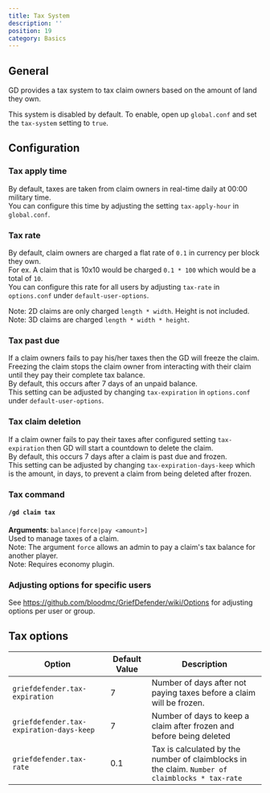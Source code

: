```yaml
---
title: Tax System
description: ''
position: 19
category: Basics
---
```


## General  
GD provides a tax system to tax claim owners based on the amount of land they own.  

This system is disabled by default. To enable, open up `global.conf` and set the `tax-system` setting to `true`.  

## Configuration  

### Tax apply time
By default, taxes are taken from claim owners in real-time daily at 00:00 military time.  
You can configure this time by adjusting the setting `tax-apply-hour` in `global.conf`.  

### Tax rate  
By default, claim owners are charged a flat rate of `0.1` in currency per block they own.  
For ex. A claim that is 10x10 would be charged `0.1 * 100` which would be a total of `10`.  
You can configure this rate for all users by adjusting `tax-rate` in `options.conf` under `default-user-options`.  

Note: 2D claims are only charged `length * width`. Height is not included.  
Note: 3D claims are charged `length * width * height`.  

### Tax past due  
If a claim owners fails to pay his/her taxes then the GD will freeze the claim.  
Freezing the claim stops the claim owner from interacting with their claim until they pay their complete tax balance.  
By default, this occurs after 7 days of an unpaid balance.  
This setting can be adjusted by changing `tax-expiration` in `options.conf` under `default-user-options`.  

### Tax claim deletion  
If a claim owner fails to pay their taxes after configured setting `tax-expiration` then GD will start a countdown to delete the claim.  
By default, this occurs 7 days after a claim is past due and frozen.  
This setting can be adjusted by changing `tax-expiration-days-keep` which is the amount, in days, to prevent a claim from being deleted after frozen.   

### Tax command  

#### `/gd claim tax`
**Arguments**: `balance|force|pay <amount>]`  
Used to manage taxes of a claim.  
Note: The argument `force` allows an admin to pay a claim's tax balance for another player.  
Note: Requires economy plugin.


### Adjusting options for specific users 

See https://github.com/bloodmc/GriefDefender/wiki/Options for adjusting options per user or group.


## Tax options

Option                                           | Default Value | Description | 
-------------------------------------------------|---------------|--------------|
```griefdefender.tax-expiration``` | 7		| Number of days after not paying taxes before a claim will be frozen.
```griefdefender.tax-expiration-days-keep``` | 7 		| Number of days to keep a claim after frozen and before being deleted 
```griefdefender.tax-rate``` | 0.1 | Tax is calculated by the number of claimblocks in the claim. ```Number of claimblocks * tax-rate```
